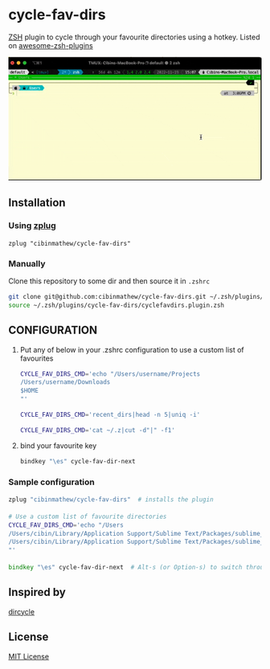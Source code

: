 # cycle-fav-dirs
[ZSH](https://www.zsh.org/) plugin to cycle through your favourite directories using a hotkey. Listed on [awesome-zsh-plugins](https://github.com/unixorn/awesome-zsh-plugins#plugins) 


![screenshot](https://github.com/cibinmathew/cycle-fav-dirs/blob/main/images/cycle-fav-dirs-demo.gif?raw=true)

## Installation

### Using [zplug](https://github.com/zplug/zplug)

```
zplug "cibinmathew/cycle-fav-dirs"
```

### Manually
Clone this repository to some dir and then source it in `.zshrc`

```zsh
git clone git@github.com:cibinmathew/cycle-fav-dirs.git ~/.zsh/plugins/cycle-fav-dirs
source ~/.zsh/plugins/cycle-fav-dirs/cyclefavdirs.plugin.zsh
```

## CONFIGURATION

1. Put any of below in your .zshrc configuration to use a custom list of favourites

    ```zsh
    CYCLE_FAV_DIRS_CMD='echo "/Users/username/Projects
    /Users/username/Downloads
    $HOME
    "'
    ```
        
     ```zsh
    CYCLE_FAV_DIRS_CMD='recent_dirs|head -n 5|uniq -i'
    ```
    ```zsh
    CYCLE_FAV_DIRS_CMD='cat ~/.z|cut -d"|" -f1'
    ```

2. bind your favourite key 
    ```sh
    bindkey "\es" cycle-fav-dir-next
    ```
### Sample configuration

```zsh
zplug "cibinmathew/cycle-fav-dirs"  # installs the plugin

# Use a custom list of favourite directories
CYCLE_FAV_DIRS_CMD='echo "/Users
/Users/cibin/Library/Application Support/Sublime Text/Packages/sublime_quickfix_list/images
/Users/cibin/Library/Application Support/Sublime Text/Packages/sublime_quickfix_list/tests
"'

bindkey "\es" cycle-fav-dir-next  # Alt-s (or Option-s) to switch through the fav dirs

```


## Inspired by
[dircycle](https://github.com/ohmyzsh/ohmyzsh/blob/master/plugins/dircycle/dircycle.plugin.zsh)



## License

[MIT License](LICENSE)
